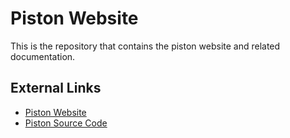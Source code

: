 Piston Website
==============

This is the repository that contains the piston website and related documentation.

External Links
--------------

*  [Piston Website](http://pistondevelopers.github.io)
*  [Piston Source Code](https://github.com/PistonDevelopers/piston)
 
